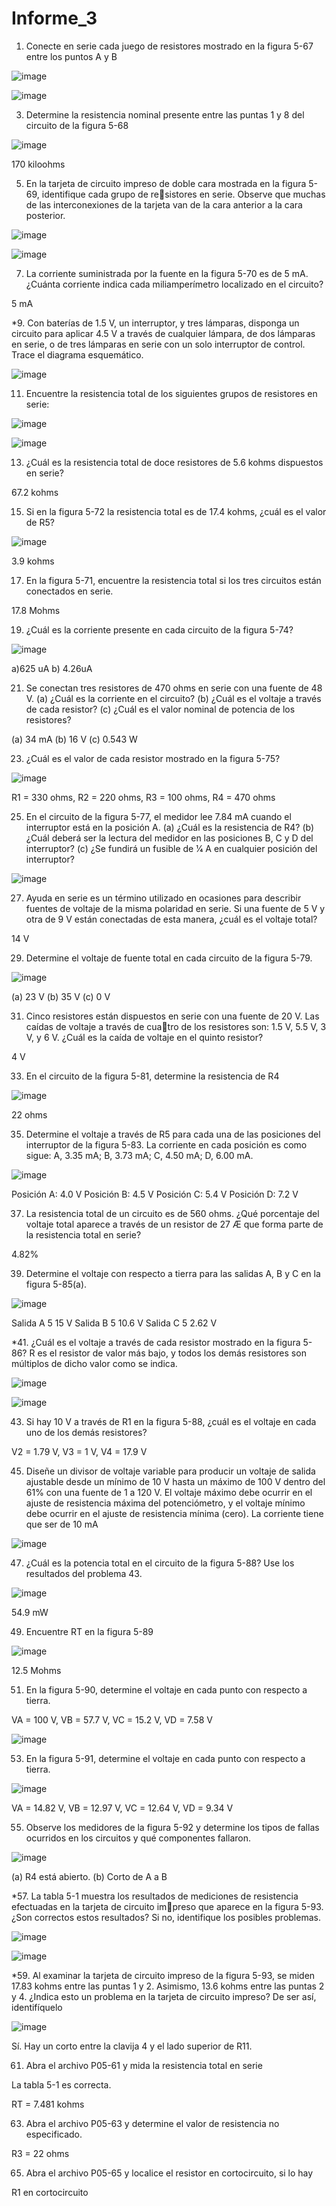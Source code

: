 # Informe_3

1. Conecte en serie cada juego de resistores mostrado en la figura 5-67 entre los puntos A y B

![image](https://user-images.githubusercontent.com/86561660/203171758-c7c2843a-1d04-4894-b775-83950a2efd5d.png)

![image](https://user-images.githubusercontent.com/86561660/203171811-4629a855-e013-4d74-a5db-c48530346985.png)

3. Determine la resistencia nominal presente entre las puntas 1 y 8 del circuito de la figura 5-68

![image](https://user-images.githubusercontent.com/86561660/203171888-0359e225-1a5b-48b6-ba67-34875cc1c417.png)

170 kiloohms

5. En la tarjeta de circuito impreso de doble cara mostrada en la figura 5-69, identifique cada grupo de resistores en serie. Observe que muchas de las interconexiones de la tarjeta van de la cara anterior a la cara posterior.

![image](https://user-images.githubusercontent.com/86561660/203172039-98442100-b394-4e65-8776-1332d18bdb8d.png)

![image](https://user-images.githubusercontent.com/86561660/203172214-e71ddd48-8af7-4420-8f09-d38c5241e276.png)

7. La corriente suministrada por la fuente en la figura 5-70 es de 5 mA. ¿Cuánta corriente indica cada miliamperímetro localizado en el circuito?

5 mA

*9. Con baterías de 1.5 V, un interruptor, y tres lámparas, disponga un circuito para aplicar 4.5 V a través de cualquier lámpara, de dos lámparas en serie, o de tres lámparas en serie con un solo interruptor de control. Trace el diagrama esquemático.

![image](https://user-images.githubusercontent.com/86561660/203172440-fe469f9b-a094-4366-bba6-ab31cbad4cf7.png)

11. Encuentre la resistencia total de los siguientes grupos de resistores en serie:

![image](https://user-images.githubusercontent.com/86561660/203172482-a4a1b027-043f-4e76-b6ee-5ca660358686.png)

![image](https://user-images.githubusercontent.com/86561660/203172523-a6bd3612-6e8b-4702-bde8-13fd46156b74.png)

13. ¿Cuál es la resistencia total de doce resistores de 5.6 kohms dispuestos en serie?

67.2 kohms

15. Si en la figura 5-72 la resistencia total es de 17.4 kohms, ¿cuál es el valor de R5?

![image](https://user-images.githubusercontent.com/86561660/203172804-0f482e66-8d70-4dc8-adcc-77c17a7deae1.png)

3.9 kohms

17. En la figura 5-71, encuentre la resistencia total si los tres circuitos están conectados en serie.

17.8 Mohms 

19. ¿Cuál es la corriente presente en cada circuito de la figura 5-74?

![image](https://user-images.githubusercontent.com/86561660/203173009-884a745e-6247-43aa-abb2-b3d51a58e27b.png)

a)625 uA  b) 4.26uA

21. Se conectan tres resistores de 470 ohms en serie con una fuente de 48 V.
(a) ¿Cuál es la corriente en el circuito?
(b) ¿Cuál es el voltaje a través de cada resistor?
(c) ¿Cuál es el valor nominal de potencia de los resistores?

 (a) 34 mA (b) 16 V (c) 0.543 W
 
 23. ¿Cuál es el valor de cada resistor mostrado en la figura 5-75?


![image](https://user-images.githubusercontent.com/86561660/203173337-3882f7b3-675c-42de-98cd-3ddd66bcd89c.png)

R1 = 330 ohms, R2 = 220 ohms, R3 = 100 ohms, R4 = 470 ohms

25. En el circuito de la figura 5-77, el medidor lee 7.84 mA cuando el interruptor está en la posición A.
(a) ¿Cuál es la resistencia de R4?
(b) ¿Cuál deberá ser la lectura del medidor en las posiciones B, C y D del interruptor? 
(c) ¿Se fundirá un fusible de 1⁄4 A en cualquier posición del interruptor?

![image](https://user-images.githubusercontent.com/86561660/203173546-78442006-b234-4041-8ee5-5e1484802478.png)

27. Ayuda en serie es un término utilizado en ocasiones para describir fuentes de voltaje de la misma polaridad en serie. Si una fuente de 5 V y otra de 9 V están conectadas de esta manera, ¿cuál es el voltaje total?

 14 V
 
 29. Determine el voltaje de fuente total en cada circuito de la figura 5-79.
 
 ![image](https://user-images.githubusercontent.com/86561660/203173714-d07bad3a-20a1-48ef-88bd-8aa0d5b39bdd.png)
 
  (a) 23 V (b) 35 V (c) 0 V
  
  31. Cinco resistores están dispuestos en serie con una fuente de 20 V. Las caídas de voltaje a través de cuatro de los resistores son: 1.5 V, 5.5 V, 3 V, y 6 V. ¿Cuál es la caída de voltaje en el quinto resistor?


 4 V
 
 33. En el circuito de la figura 5-81, determine la resistencia de R4

![image](https://user-images.githubusercontent.com/86561660/203173869-5bcd8376-7633-4318-8963-8900653bb3bb.png)

 22 ohms 
 
 35. Determine el voltaje a través de R5 para cada una de las posiciones del interruptor de la figura 5-83. La
corriente en cada posición es como sigue: A, 3.35 mA; B, 3.73 mA; C, 4.50 mA; D, 6.00 mA.

![image](https://user-images.githubusercontent.com/86561660/203174078-9649d826-8d3c-4a34-9c17-c3b89b3ee992.png)


Posición A: 4.0 V
Posición B: 4.5 V
Posición C: 5.4 V
Posición D: 7.2 V

37. La resistencia total de un circuito es de 560 ohms. ¿Qué porcentaje del voltaje total aparece a través de un
resistor de 27 Æ que forma parte de la resistencia total en serie?

 4.82%
 
 
 39. Determine el voltaje con respecto a tierra para las salidas A, B y C en la figura 5-85(a).
 
 
 
 ![image](https://user-images.githubusercontent.com/86561660/203174230-7d4eb455-cffc-45e8-a34a-ff3171a233be.png)


Salida A 5 15 V
Salida B 5 10.6 V
Salida C 5 2.62 V


*41. ¿Cuál es el voltaje a través de cada resistor mostrado en la figura 5-86? R es el resistor de valor más
bajo, y todos los demás resistores son múltiplos de dicho valor como se indica.

![image](https://user-images.githubusercontent.com/86561660/203174291-97169109-f0cd-4e70-9883-cc86e5773d03.png)


![image](https://user-images.githubusercontent.com/86561660/203174344-3af466c5-53b2-4f3a-b6ca-744fd4df2efd.png)


43. Si hay 10 V a través de R1 en la figura 5-88, ¿cuál es el voltaje en cada uno de los demás resistores?

V2 = 1.79 V, V3 = 1 V, V4 = 17.9 V

45. Diseñe un divisor de voltaje variable para producir un voltaje de salida ajustable desde un mínimo de
10 V hasta un máximo de 100 V dentro del 61% con una fuente de 1 a 120 V. El voltaje máximo debe
ocurrir en el ajuste de resistencia máxima del potenciómetro, y el voltaje mínimo debe ocurrir en el
ajuste de resistencia mínima (cero). La corriente tiene que ser de 10 mA

![image](https://user-images.githubusercontent.com/86561660/203174474-f4d57d26-199f-4082-bb18-38bb3f63550b.png)


47. ¿Cuál es la potencia total en el circuito de la figura 5-88? Use los resultados del problema 43.


![image](https://user-images.githubusercontent.com/86561660/203174524-ffbc0a55-dade-484b-a086-757f30b88260.png)


54.9 mW

49. Encuentre RT en la figura 5-89

![image](https://user-images.githubusercontent.com/86561660/203174727-4182adc2-335d-4d73-a06e-5540bc510cd4.png)


12.5 Mohms 


51. En la figura 5-90, determine el voltaje en cada punto con respecto a tierra.

VA = 100 V, VB = 57.7 V, VC = 15.2 V, VD = 7.58 V

![image](https://user-images.githubusercontent.com/86561660/203174831-9992fd60-aa76-463b-9e48-35c600102b73.png)


53. En la figura 5-91, determine el voltaje en cada punto con respecto a tierra.

![image](https://user-images.githubusercontent.com/86561660/203174936-b26655de-48ae-4fc8-867c-faf5f8484659.png)


VA = 14.82 V, VB = 12.97 V, VC = 12.64 V, VD = 9.34 V

55. Observe los medidores de la figura 5-92 y determine los tipos de fallas ocurridos en los circuitos y qué
componentes fallaron.


![image](https://user-images.githubusercontent.com/86561660/203175001-d7ea721b-7985-4330-8f81-13b076418104.png)

(a) R4 está abierto. (b) Corto de A a B



*57. La tabla 5-1 muestra los resultados de mediciones de resistencia efectuadas en la tarjeta de circuito impreso que aparece en la figura 5-93. ¿Son correctos estos resultados? Si no, identifique los posibles
problemas.


![image](https://user-images.githubusercontent.com/86561660/203175100-3ce4a890-b8b4-4b10-920a-d5550579ed69.png)


![image](https://user-images.githubusercontent.com/86561660/203175169-dbc257b0-8f7c-45c0-a4b9-17a66e7f26b0.png)

*59. Al examinar la tarjeta de circuito impreso de la figura 5-93, se miden 17.83 kohms entre las puntas 1 y 2.
Asimismo, 13.6 kohms entre las puntas 2 y 4. ¿Indica esto un problema en la tarjeta de circuito impreso?
De ser así, identifíquelo

![image](https://user-images.githubusercontent.com/86561660/203175410-80d9a59a-1f40-4f8e-8d10-9abc88d70e4c.png)

 Sí. Hay un corto entre la clavija 4 y el lado superior de R11.
 
 61. Abra el archivo P05-61 y mida la resistencia total en serie


La tabla 5-1 es correcta.

RT = 7.481 kohms 

63. Abra el archivo P05-63 y determine el valor de resistencia no especificado.

R3 = 22 ohms 

65. Abra el archivo P05-65 y localice el resistor en cortocircuito, si lo hay

R1 en cortocircuito


